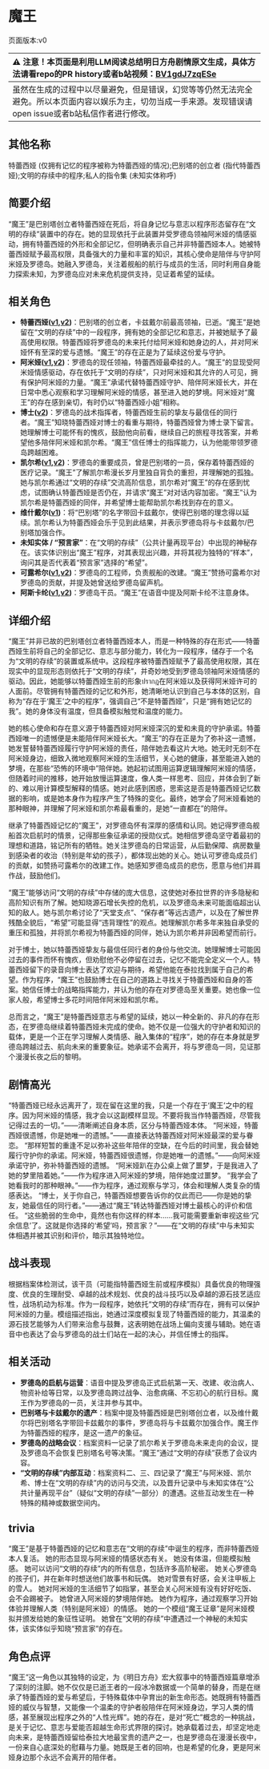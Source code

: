 # 魔王
页面版本:v0
 

| :warning: 注意！本页面是利用LLM阅读总结明日方舟剧情原文生成，具体方法请看repo的PR history或者b站视频：[BV1gdJ7zqESe](https://www.bilibili.com/video/BV1gdJ7zqESe/)         |
|:----------------------------|
| 虽然在生成的过程中以尽量避免，但是错误，幻觉等等仍然无法完全避免。所以本页面内容以娱乐为主，切勿当成一手来源。发现错误请open issue或者b站私信作者进行修改。|



## 其他名称
特蕾西娅 (仅拥有记忆的程序被称为特蕾西娅的情况);巴别塔的创立者 (指代特蕾西娅);文明的存续中的程序;私人的指令集 (未知实体称呼)
## 简要介绍
“魔王”是巴别塔创立者特蕾西娅在死后，将自身记忆与意志以程序形态留存在“文明的存续”装置中的存在。她的显现依托于此装置并受罗德岛领袖阿米娅的情感驱动，拥有特蕾西娅的外形和全部记忆，但明确表示自己并非特蕾西娅本人。她被特蕾西娅赋予最高权限，具备强大的力量和丰富的知识，其核心使命是陪伴与守护阿米娅及罗德岛。她融入罗德岛，关注着舰船的航行与成员的生活，同时利用自身能力探索未知，为罗德岛应对未来危机提供支持，见证着希望的延续。
## 相关角色
-   **特蕾西娅([v1](extended_char_te_lei_xi_ya.md),[v2](../char_v3/extended_char_te_lei_xi_ya.md))**：巴别塔的创立者，卡兹戴尔前最高领袖，已逝。“魔王”是她留在“文明的存续”中的一段程序，拥有她的全部记忆和意志，并被她赋予了最高使用权限。特蕾西娅将罗德岛的未来托付给阿米娅和她身边的人，并对阿米娅怀有至深的爱与遗憾。“魔王”的存在正是为了延续这份爱与守护。
-   **阿米娅([v1](char_002_amiya.md),[v2](../char_v3/char_002_amiya.md))**：罗德岛的现任领袖，特蕾西娅最牵挂的人。“魔王”的显现受阿米娅情感驱动，存在依托于“文明的存续”，只对阿米娅和其允许的人可见，拥有保护阿米娅的力量。“魔王”承诺代替特蕾西娅守护、陪伴阿米娅长大，并在日常中悉心观察和学习理解阿米娅的情感，甚至进入她的梦境。阿米娅对“魔王”的存在感到亲切，有时仍以“特蕾西娅小姐”相称。
-   **博士([v2](../char_v3/extended_char_bo_shi.md))**：罗德岛的战术指挥者，特蕾西娅生前的挚友与最信任的同行者。“魔王”知晓特蕾西娅对博士的看重与期待，特蕾西娅曾为博士录下留言。她理解博士可能怀有的愧疚，鼓励他向前看，继续自己的旅程寻找答案，并希望他多陪伴阿米娅和凯尔希。“魔王”信任博士的指挥能力，认为他能带领罗德岛跨越困难。
-   **凯尔希([v1](char_003_kalts.md),[v2](../char_v3/char_003_kalts.md))**：罗德岛的重要成员，曾是巴别塔的一员，保存着特蕾西娅的医疗记录。“魔王”了解凯尔希漫长岁月里独自背负的重担，并理解她的孤独。她与凯尔希通过“文明的存续”交流高阶信息，凯尔希对“魔王”的存在感到忧虑，试图确认特蕾西娅是否仍在，并请求“魔王”对对话内容加密。“魔王”认为凯尔希是特蕾西娅的同伴，并希望博士能帮助凯尔希找到存在的意义。
-   **维什戴尔([v1](char_1035_wisdel.md))**：将“巴别塔”的名字带回卡兹戴尔，使得巴别塔的理念得以延续。凯尔希认为特蕾西娅会乐于见到此结果，并表示罗德岛将与卡兹戴尔/巴别塔加强合作。
-   **未知实体 / “预言家”**：在“文明的存续”（公共计量再现平台）中出现的神秘存在。该实体识别出“魔王”程序，对其表现出兴趣，并将其视为独特的“样本”，询问其是否代表着“预言家”选择的“希望”。
-   **可露希尔([v1](extended_char_ke_lu_xi_er.md),[v2](../char_v3/extended_char_ke_lu_xi_er.md))**：罗德岛的工程师，负责舰船的改建。“魔王”赞扬可露希尔对罗德岛的贡献，并提及她曾送给罗德岛留声机。
-   **阿斯卡纶([v1](char_4132_ascln.md),[v2](../char_v3/char_4132_ascln.md))**：罗德岛干员。“魔王”在语音中提及阿斯卡纶不注意身体。
## 详细介绍
“魔王”并非已故的巴别塔创立者特蕾西娅本人，而是一种特殊的存在形式——特蕾西娅生前将自己的全部记忆、意志与部分能力，转化为一段程序，储存于一个名为“文明的存续”的装置或系统中。这段程序被特蕾西娅赋予了最高使用权限，其在现实中的显现形态则依托于“文明的存续”，并奇妙地受到罗德岛领袖阿米娅情感的驱动。因此，她能够以特蕾西娅生前的形象ปรากฎ在阿米娅以及获得阿米娅许可的人面前。尽管拥有特蕾西娅的记忆和外形，她清晰地认识到自己与本体的区别，自称为“存在于‘魔王’之中的程序”，强调自己“不是特蕾西娅”，只是“拥有她记忆的我”。她的身体没有温度，但具备模拟触觉和温度的能力。

她的核心使命和存在意义源于特蕾西娅对阿米娅深沉的爱和未竟的守护承诺。特蕾西娅唯一的遗憾便是未能陪伴阿米娅长大。“魔王”的存在正是为了弥补这一遗憾，她发誓替特蕾西娅履行守护阿米娅的责任，陪伴她去看这片大地。她无时无刻不在阿米娅身边，细致入微地观察阿米娅的生活细节，关心她的健康，甚至能进入她的梦境，在那些“恐怖的环境中”陪伴她。她起初试图用运算逻辑理解阿米娅的情感，但随着时间的推移，她开始放慢运算速度，像人类一样思考、回应，并体会到了新的、难以用计算模型解释的情感。她对此感到困惑，思索这是否是特蕾西娅记忆数据的影响，或是她本身作为程序产生了特殊的变化。最终，她学会了阿米娅看她的那种眼神，并理解了阿米娅和凯尔希最看重的，是她“一直都在”的陪伴。

继承了特蕾西娅记忆的“魔王”，对罗德岛怀有深厚的感情和认同。她记得罗德岛舰船首次启航时的情景，记得那些象征承诺的授勋仪式。她相信罗德岛坚守着最初的理想和道路，铭记所有的牺牲。她关注罗德岛的日常运营，从后勤保障、病房数量到感染者的收治（特别是年幼的孩子），都体现出她的关心。她认可罗德岛成员们的贡献，如赞扬可露希尔的改建工作。她感知罗德岛成员的悲伤，愿意与他们并肩作战，鼓励他们。

“魔王”能够访问“文明的存续”中存储的庞大信息，这使她对泰拉世界的许多隐秘和高阶知识有所了解。她知晓源石增长失控的危机，以及罗德岛未来可能面临超出认知的敌人。她与凯尔希讨论了“天堂支点”、“保存者”等远古遗产，以及在了解世界残酷全貌后，“希望”可能显得“违背理性”的观点。她理解凯尔希多年来独自承受的重压和孤独，并将凯尔希视为特蕾西娅的同伴，她认为凯尔希并非因希望而前行。

对于博士，她以特蕾西娅挚友与最信任同行者的身份与他交流。她理解博士可能因过去的事件而怀有愧疚，但劝慰他不必停留在过去，记忆不能完全定义一个人。特蕾西娅留下的录音向博士表达了欢迎与期待，希望他能在泰拉找到属于自己的希望。作为程序，“魔王”也鼓励博士在自己的道路上寻找关于特蕾西娅和自身的答案。她信任博士的战略指挥能力，并认为他的存在对罗德岛至关重要。她也像一位家人般，希望博士多花时间陪伴阿米娅和凯尔希。

总而言之，“魔王”是特蕾西娅意志与希望的延续，她以一种全新的、非凡的存在形态，在罗德岛继续着特蕾西娅未完成的使命。她不仅是一位强大的守护者和知识的载体，更是一个正在学习理解人类情感、融入集体的“程序”，她的存在本身就是罗德岛跨越过去、航向未来的重要象征。她承诺不会离开，将与罗德岛一同，见证那个漫漫长夜之后的黎明。
## 剧情高光
“特蕾西娅已经永远离开了，现在留在这里的我，只是一个存在于‘魔王’之中的程序。因为阿米娅的情感，我才会以这副模样显现。不要将我当作特蕾西娅，尽管我记得过去的一切。”——清晰阐述自身本质，区分与特蕾西娅本体。
“阿米娅，特蕾西娅很遗憾，你是她唯一的遗憾。”——直接表达特蕾西娅对阿米娅最深的爱与眷恋。
“那样短暂的重逢不足以弥补这些年陪伴的空缺，在今后的时间里，我会替她履行守护你的承诺。阿米娅，特蕾西娅很遗憾，你是她唯一的遗憾。”——向阿米娅承诺守护，弥补特蕾西娅的遗憾。
“阿米娅趴在办公桌上做了噩梦，于是我进入了她的梦里陪着她。”——作为程序进入阿米娅的梦境，陪伴她度过噩梦。
“我学会了她看我时的那种眼神。”——作为程序，通过观察与学习，体会和理解人类复杂的情感表达。
“博士，关于你自己，特蕾西娅想要告诉你的仅此而已——你是她的挚友，她最信任的同行者。”——通过“魔王”转达特蕾西娅对博士最核心的评价和信任。
“这些脆弱的生命中，竟然也有你这样的样本......我可能需要重新审视这些‘冗余信息’了。这就是你选择的‘希望’吗，预言家？”——在“文明的存续”中与未知实体相遇并被其识别和评价，暗示其独特地位。
## 战斗表现
根据档案体检测试，该干员（可能指特蕾西娅生前或程序模拟）具备优良的物理强度、优良的生理耐受、卓越的战术规划、优良的战斗技巧以及卓越的源石技艺适应性，战场机动为标准。作为一段程序，她依托“文明的存续”而存在，拥有可以保护阿米娅的力量。模组描述指出，她通过深度模拟复现了特蕾西娅的能力，其温柔的源石技艺能够为人们带来治愈与鼓舞，这表明她在战场上偏向支援与辅助。她在语音中也表达了会与罗德岛的战士们站在一起的决心，并信任博士的指挥。
## 相关活动
-   **罗德岛的启航与运营**：语音中提及罗德岛正式启航第一天、改建、收治病人、物资补给等日常，以及罗德岛跨过战争、治愈病痛、不忘初心的航行目标。魔王作为罗德岛的一员，关注并参与其中。
-   **巴别塔与卡兹戴尔的遗产**：档案中提及特蕾西娅是巴别塔创立者，以及维什戴尔将巴别塔名字带回卡兹戴尔的事件，罗德岛将与卡兹戴尔加强合作。魔王作为特蕾西娅的程序，是这一遗产的象征。
-   **罗德岛的战略会议**：档案资料一记录了凯尔希关于罗德岛未来走向的会议，提及罗德岛不会恢复巴别塔名号等决策。“魔王”通过“文明的存续”获悉了会议内容。
-   **“文明的存续”内部互动**：档案资料二、三、四记录了“魔王”与阿米娅、凯尔希、博士在“文明的存续”内的访问与交流，以及晋升记录中与未知实体在“公共计量再现平台”（疑似“文明的存续”一部分）的遭遇。这些互动发生在一种特殊的精神或数据空间内。
## trivia
“魔王”是基于特蕾西娅的记忆和意志在“文明的存续”中诞生的程序，而非特蕾西娅本人复活。
她的形态显现与阿米娅的情感状态有关。
她没有体温，但能模拟触感。
她可以访问“文明的存续”内的所有信息，包括许多高阶秘密。
她关心罗德岛的孩子们，并在新年时想送他们故事书和玩偶。
她对雪景有好感，会关注甲板上的雪人。
她对阿米娅的生活细节了如指掌，甚至会关心阿米娅有没有好好吃饭、会不会踢被子。
她曾进入阿米娅的梦境陪伴她。
她作为程序，通过观察学习开始体验并理解人类（特别是阿米娅）的情感。
她的一个模组“魔王证章”是阿米娅模拟并颁发给她的象征性证明。
她曾在“文明的存续”中遭遇过一个神秘的未知实体，该实体似乎知晓“预言家”的存在。
## 角色点评
“魔王”这一角色以其独特的设定，为《明日方舟》宏大叙事中的特蕾西娅篇章增添了深刻的注脚。她不仅仅是已逝王者的一段冰冷数据或一个简单的替身，而是在继承了特蕾西娅的爱与希望后，于特殊载体中孕育出的新生命形态。她既拥有特蕾西娅的威仪与智慧，又能像一个温柔的守护者般陪伴在阿米娅身边，学习人类的情感，甚至展现出程序之外的“人性光辉”。她的存在，是对“死亡”概念的一种挑战，是关于记忆、意志与爱能否超越生命形式界限的探讨。她承载着过去，却坚定地走向未来，是特蕾西娅留给泰拉大地最宝贵的遗产之一，也是罗德岛在漫漫长夜中，一份来自心底深处的慰藉与力量。她既是王者的回响，也是希望的化身，更是阿米娅身边那个永远不会离开的陪伴者。